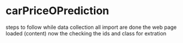 # carPriceOPrediction
steps to follow while data collection 
all import are done 
the web page loaded (content)
now the checking the ids and class for extration 